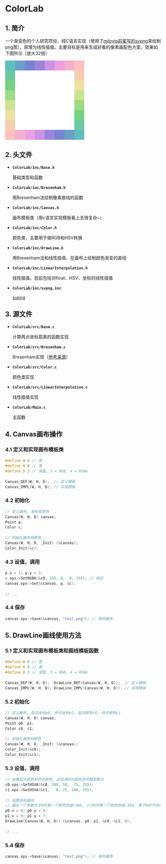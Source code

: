# ColorLab

## 1. 简介

一个渐变色的个人研究项目，纯C语言实现（使用了[miloyip前辈写的svpng](https://github.com/miloyip/svpng)来绘制png图），原理为线性插值。主要目标是用来生成好看的像素画配色方案，效果如下图所示（放大32倍）

![test.png](test.png)

## 2. 头文件

- **`ColorLab/inc/Base.h`**

  基础类型和函数

- **`ColorLab/inc/Bresenham.h`**

  用Bresenham法绘制像素直线的函数

- **`ColorLab/inc/Canvas.h`**

  画布模板类（用c语言实现模板看上去很复杂~）

- **`ColorLab/inc/Color.h`**

  颜色类，主要用于做RGB和HSV转换

- **`ColorLab/inc/DrawLine.h`**

  用Bresenham法和线性插值，在画布上绘制颜色渐变的直线

- **`ColorLab/inc/LinearInterpolation.h`**

  线性插值，目前包括对float、HSV、坐标的线性插值

- **`ColorLab/inc/svpng.inc`**

  [svpng](https://github.com/miloyip/svpng)

## 3. 源文件

- **`ColorLab/src/Base.c`**

  计算两点坐标距离的函数实现

- **`ColorLab/src/Bresenham.c`**

  Bresenham实现（[参考来源](https://github.com/miloyip/line)）

- **`ColorLab/src/Color.c`**

  颜色类实现

- **`ColorLab/src/LinearInterpolation.c`**

  线性插值实现

- **`ColorLab/Main.c`**

  主函数
  
## 4. Canvas画布操作

### 4.1 定义和实现画布模板类

``` c
#define W 8 // 宽
#define H 8 // 高
#define D 3 // 深度, 3 = RGB, 4 = RGBA

Canvas_DEF(W, H, D);  // 定义模板
Canvas_IMPL(W, H, D); // 实现模板
```

### 4.2 初始化

``` c
// 定义画布, 坐标和颜色
Canvas(W, H, D) canvas;
Point p;
Color c;

// 初始化画布和颜色
Canvas(W, H, D, _Init) (&canvas);
Color_Init(&c);
```

### 4.3 设值，调用

``` c
p.x = 1; p.y = 2;
c.ops->SetRGBA(&c0, 255, 0,  0, 255); // 纯红
canvas.ops->Set(&canvas, p, &c);

// ...
```

### 4.4 保存

``` c
canvas.ops->Save(&canvas, "test.png"); // 保存画布
```



## 5. DrawLine画线使用方法

### 5.1 定义和实现画布模板类和画线模板函数

``` c
#define W 8 // 宽
#define H 8 // 高
#define D 3 // 深度, 3 = RGB, 4 = RGBA

Canvas_DEF(W, H, D);  DrawLine_DEF(Canvas(W, H, D));  // 定义模板
Canvas_IMPL(W, H, D); DrawLine_IMPL(Canvas(W, H, D)); // 实现模板
```

### 5.2 初始化

``` c
// 定义画布, 起点坐标p0, 终点坐标p1; 起点颜色c0, 终点颜色c1
Canvas(W, H, D) canvas;
Point p0, p1;
Color c0, c1;

// 初始化画布和颜色
Canvas(W, H, D, _Init) (&canvas);
Color_Init(&c0);
Color_Init(&c1);
```

### 5.3 设值，调用

``` c
// 设置起点颜色和终点颜色, 此处用HSV颜色空间模型表示
c0.ops->SetHSVA(&c0, 180, 50,  75, 255);
c1.ops->SetHSVA(&c1,   0, 25, 100, 255);

// 设置坐标画线
// 最后一个参数大于0时第一个颜色色相+360, 小于0时第一个颜色色相-360, 等于0时不进行色相修改操作
p0.x = 0; p0.y = 0;
p1.x = 0; p1.y = 7;
DrawLine(Canvas(W, H, D)) (&canvas, p0, p1, &c0, &c1, 0);

// ...
```

### 5.4 保存

``` c
canvas.ops->Save(&canvas, "test.png"); // 保存画布
```

